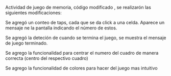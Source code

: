 Actividad de juego de memoria, código modificado , se realizarón las siguientes modificaciones: 

Se agregó un conteo de taps, cada que se da click a una celda. Aparece un mensaje ne la pantalla indicando el número de estos. 

Se agregó la deteción de cuando se termina el juego, se muestra el mensaje de juego terminado.

Se agrego la funcionalidad para centrar el numero del cuadro de manera correcta (centro del respectivo cuadro)

Se agrego la funcionalidad de colores para hacer del juego mas intuitivo 
